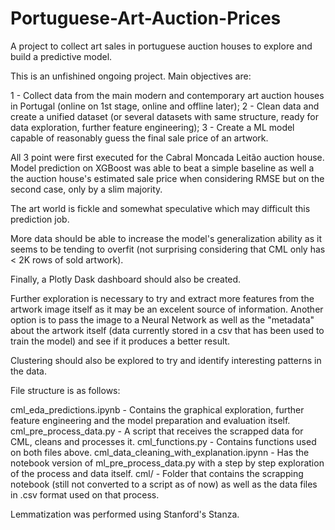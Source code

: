 # Portuguese-Art-Auction-Prices

A project to collect art sales in portuguese auction houses to explore and build a predictive model.

This is an unfishined ongoing project. Main objectives are:

1 - Collect data from the main modern and contemporary art auction houses in Portugal (online on 1st stage, online and offline later); 2 - Clean data and create a unified dataset (or several datasets with same structure, ready for data exploration, further feature engineering); 3 - Create a ML model capable of reasonably guess the final sale price of an artwork.

All 3 point were first executed for the Cabral Moncada Leitão auction house. Model prediction on XGBoost was able to beat a simple baseline as well a the auction house's estimated sale price when considering RMSE but on the second case, only by a slim majority.

The art world is fickle and somewhat speculative which may difficult this prediction job.

More data should be able to increase the model's generalization ability as it seems to be tending to overfit (not surprising considering that CML only has < 2K rows of sold artwork).

Finally, a Plotly Dask dashboard should also be created.

Further exploration is necessary to try and extract more features from the artwork image itself as it may be an excelent source of information. Another option is to pass the image to a Neural Network as well as the "metadata" about the artwork itself (data currently stored in a csv that has been used to train the model) and see if it produces a better result.

Clustering should also be explored to try and identify interesting patterns in the data.

File structure is as follows:

cml_eda_predictions.ipynb - Contains the graphical exploration, further feature engineering and the model preparation and evaluation itself.
cml_pre_process_data.py - A script that receives the scrapped data for CML, cleans and processes it.
cml_functions.py - Contains functions used on both files above.
cml_data_cleaning_with_explanation.ipynn - Has the notebook version of ml_pre_process_data.py with a step by step exploration of the process and data itself.
cml/ - Folder that contains the scrapping notebook (still not converted to a script as of now) as well as the data files in .csv format used on that process.

Lemmatization was performed using Stanford's Stanza.
